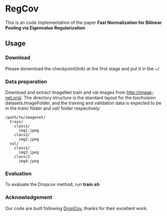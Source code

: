 # RegCov
This is an code implementation of the paper **Fast Normalization for Bilinear Pooling via Eigenvalue Regularization**

## Usage

### Download
Please donwnload the checkpoint(link) at the first stage and put it in the ~/

### Data preparation
Download and extract ImageNet train and val images from http://image-net.org/. The directory structure is the standard layout for the torchvision datasets.ImageFolder, and the training and validation data is expected to be in the train/ folder and val/ folder respectively:

```
/path/to/imagenet/
  train/
    class1/
      img1.jpeg
    class2/
      img2.jpeg
  val/
    class1/
      img3.jpeg
    class/2
      img4.jpeg
```

### Evaluation
To evaluate the Dropcov method, run **train.sh**

### Acknowledgement
Our code are built following [DropCov](https://github.com/mingzeG/DropCov), thanks for their excellent work.

